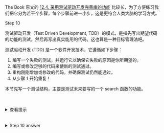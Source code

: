 
The Book 原文的 [12.4. 采用测试驱动开发完善库的功能](http://120.78.128.153/rustbook/ch12-04-testing-the-librarys-functionality.html) 比较长，为了方便练习我们把它分为若干个步骤，每个步骤前进一小步，这是更符合人类大脑的学习方式。  

Step 10

测试驱动开发（Test Driven Development, TDD）的模式，是指先写出期望代码的功能的测试，然后再写出真实能用的代码。这也算是一种目标管理法吧。

测试驱动开发 (TDD) 是一个软件开发技术，它遵循如下步骤：

1. 编写一个失败的测试，并运行它以确保它失败的原因是你所期望的。
2. 编写或修改足够的代码来使新的测试通过。
3. 重构刚刚增加或修改的代码，并确保测试仍然能通过。
4. 从步骤 1 开始重复！

本节先写一个测试结构，主要是测试未来要写的一个 search 函数的功能。


<br>
<br>
<details>
    <summary>查看提示</summary>

练习手打测试代码的结构

未来要完成的函数的签名为: search(query, content) -> Vec<&str> 

</details>


<br>
<br>
<details>
    <summary>Step 10 answer</summary>

```rust, no_run
#[cfg(test)]
mod tests {
    use super::*;

    #[test]
    fn one_result() {
        let query = "duct";
        let contents = "\
Rust:
safe, fast, productive.
Pick three.";

        assert_eq!(
            vec!["safe, fast, productive."],
            search(query, contents)
        );
    }
}
```
</details>
